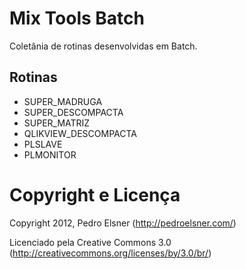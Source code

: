 # Mix Tools Batch

Coletânia de rotinas desenvolvidas em Batch.

## Rotinas

* SUPER_MADRUGA
* SUPER_DESCOMPACTA
* SUPER_MATRIZ
* QLIKVIEW_DESCOMPACTA
* PLSLAVE
* PLMONITOR

# Copyright e Licença

Copyright 2012, Pedro Elsner (http://pedroelsner.com/)

Licenciado pela Creative Commons 3.0 (http://creativecommons.org/licenses/by/3.0/br/)
